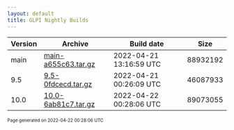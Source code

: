```yaml
---
layout: default
title: GLPI Nightly Builds
---
```


Version|Archive|Build date|Size
---|---|---|---
main|[main-a655c63.tar.gz](main-a655c63.tar.gz)|2022-04-21 13:16:59 UTC|88932192
9.5|[9.5-0fdcecd.tar.gz](9.5-0fdcecd.tar.gz)|2022-04-21 00:26:09 UTC|46087933
10.0|[10.0-6ab81c7.tar.gz](10.0-6ab81c7.tar.gz)|2022-04-22 00:28:06 UTC|89073055

<font size="1">Page generated on 2022-04-22 00:28:06 UTC</font>
